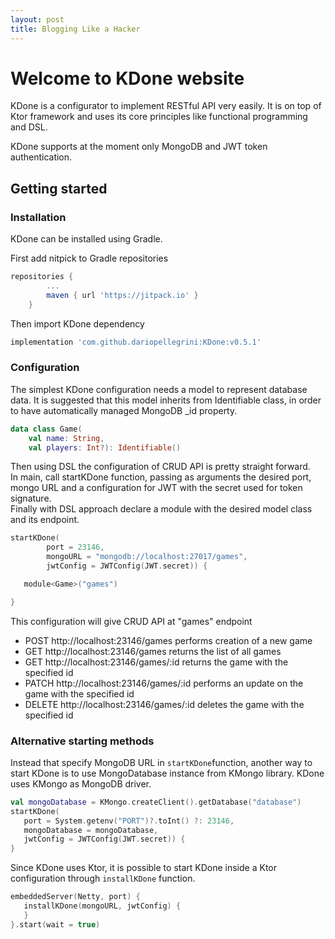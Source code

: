 ```yaml
---
layout: post
title: Blogging Like a Hacker
---
```


# Welcome to KDone website


KDone is a configurator to implement RESTful API very easily. It is on top of Ktor framework and uses its core principles like functional programming and DSL.

KDone supports at the moment only MongoDB and JWT token authentication.

## Getting started
### Installation
KDone can be installed using Gradle.

First add nitpick to Gradle repositories

```groovy
repositories {
        ...
        maven { url 'https://jitpack.io' }
    }
```

Then import KDone dependency
```groovy
implementation 'com.github.dariopellegrini:KDone:v0.5.1'
```

### Configuration
 The simplest KDone configuration needs a model to represent database data. It is suggested that this model inherits from Identifiable class, in order to have automatically managed MongoDB _id property.

```kotlin
data class Game(
    val name: String,
    val players: Int?): Identifiable()
```

Then using DSL the configuration of CRUD API is pretty straight forward.  
In main, call startKDone function, passing as arguments the desired port, mongo URL and a configuration for JWT with the secret used for token signature.  
Finally with DSL approach declare a module with the desired model class and its endpoint.

```kotlin
startKDone(
        port = 23146,
        mongoURL = "mongodb://localhost:27017/games",
        jwtConfig = JWTConfig(JWT.secret)) {

   module<Game>("games")

}
```

This configuration will give CRUD API at "games" endpoint

- POST http://localhost:23146/games performs creation of a new game
- GET http://localhost:23146/games returns the list of all games
- GET http://localhost:23146/games/:id returns the game with the specified id
- PATCH http://localhost:23146/games/:id performs an update on the game with the specified id
- DELETE http://localhost:23146/games/:id deletes the game with the specified id

### Alternative starting methods
Instead that specify MongoDB URL in `startKDone`function, another way to start KDone is to use
MongoDatabase instance from KMongo library. KDone uses KMongo as MongoDB driver.
```kotlin
val mongoDatabase = KMongo.createClient().getDatabase("database")
startKDone(
   port = System.getenv("PORT")?.toInt() ?: 23146,
   mongoDatabase = mongoDatabase,
   jwtConfig = JWTConfig(JWT.secret)) {
}
```
Since KDone uses Ktor, it is possible to start KDone inside a Ktor configuration through `installKDone` function.
```kotlin
embeddedServer(Netty, port) {
   installKDone(mongoURL, jwtConfig) {
   }
}.start(wait = true)
```
